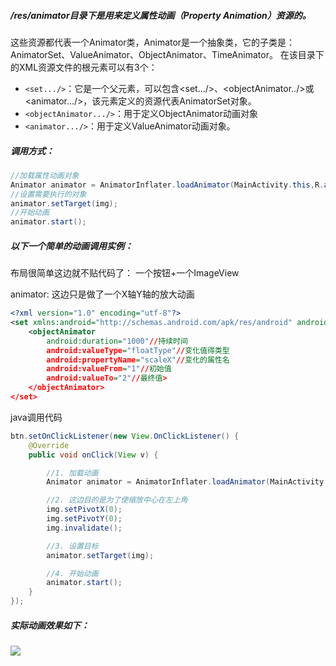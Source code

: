 ##### /res/animator目录下是用来定义属性动画（Property Animation）资源的。
这些资源都代表一个Animator类，Animator是一个抽象类，它的子类是：AnimatorSet、ValueAnimator、ObjectAnimator、TimeAnimator。
在该目录下的XML资源文件的根元素可以有3个：
- `<set.../>`：它是一个父元素，可以包含<set.../>、<objectAnimator../>或<animator.../>，该元素定义的资源代表AnimatorSet对象。
- `<objectAnimator.../>`：用于定义ObjectAnimator动画对象
- `<animator.../>`：用于定义ValueAnimator动画对象。

##### 调用方式：
```java
//加载属性动画对象
Animator animator = AnimatorInflater.loadAnimator(MainActivity.this,R.animator.object);
//设置需要执行的对象
animator.setTarget(img);
//开始动画
animator.start();
```

##### 以下一个简单的动画调用实例：
布局很简单这边就不贴代码了：
一个按钮+一个ImageView

animator: 这边只是做了一个X轴Y轴的放大动画
```xml
<?xml version="1.0" encoding="utf-8"?>
<set xmlns:android="http://schemas.android.com/apk/res/android" android:ordering="together">
    <objectAnimator
        android:duration="1000"//持续时间
        android:valueType="floatType"//变化值得类型
        android:propertyName="scaleX"//变化的属性名
        android:valueFrom="1"//初始值
        android:valueTo="2"//最终值>
    </objectAnimator>
</set>
```

java调用代码
```java
btn.setOnClickListener(new View.OnClickListener() {
    @Override
    public void onClick(View v) {

        //1. 加载动画
        Animator animator = AnimatorInflater.loadAnimator(MainActivity.this,R.animator.object);

        //2. 这边目的是为了使缩放中心在左上角
        img.setPivotX(0);
        img.setPivotY(0);
        img.invalidate();

        //3. 设置目标
        animator.setTarget(img);

        //4. 开始动画
        animator.start();
    }
});
```
##### 实际动画效果如下：
![](http://osswb.oss-cn-shanghai.aliyuncs.com/image/20160413%20233920.gif)